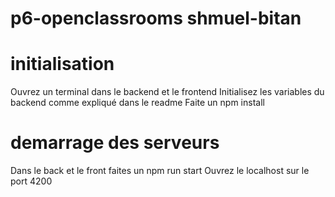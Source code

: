 # p6-openclassrooms shmuel-bitan
# initialisation 
Ouvrez un terminal dans le backend et le frontend
Initialisez les variables du backend comme expliqué dans le readme
Faite un npm install 
# demarrage des serveurs
 Dans le back et le front faites un npm run start 
Ouvrez le localhost sur le port 4200
